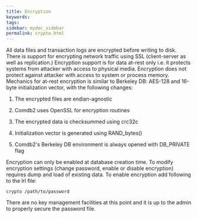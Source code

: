 ```yaml
---
title: Encryption
keywords:
tags:
sidebar: mydoc_sidebar
permalink: crypto.html
---
```


All data files and transaction logs are encrypted before writing to disk. There is support for encrypting network traffic using SSL (client-server as well as replication.) Encryption support is for data at-rest only i.e. it protects systems from attacker with access to physical media. Encryption does not protect against attacker with access to system or process memory. Mechanics for at-rest encryption is similar to Berkeley DB: AES-128 and 16-byte initialization vector, with the following changes:

1. The encrypted files are endian-agnostic

2. Comdb2 uses OpenSSL for encryption routines

3. The encrypted data is checksummed using crc32c

4. Initialization vector is generated using RAND_bytes()

5. Comdb2's Berkeley DB environment is always opened with DB_PRIVATE flag

Encryption can only be enabled at database creation time. To modify encryption settings (change password, enable or disable encryption) requires dump and load of existing data. To enable encryption add following to the lrl file:

    crypto /path/to/password

There are no key management facilities at this point and it is up to the admin to properly secure the password file.
